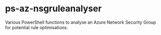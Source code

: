 # ps-az-nsgruleanalyser
Various PowerShell functions to analyse an Azure Network Security Group for potential rule optimisations.
